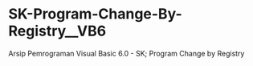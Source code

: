 # SK-Program-Change-By-Registry__VB6
Arsip Pemrograman Visual Basic 6.0 - SK; Program Change by Registry

